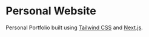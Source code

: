 # Personal Website

Personal Portfolio built using [Tailwind CSS](https://tailwindcss.com) and [Next.js](https://nextjs.org).

 
